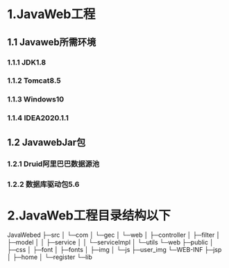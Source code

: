 # 1.JavaWeb工程
## 1.1 Javaweb所需环境
### 1.1.1 JDK1.8
### 1.1.2 Tomcat8.5
### 1.1.3 Windows10
### 1.1.4 IDEA2020.1.1
## 1.2 JavawebJar包
### 1.2.1 Druid阿里巴巴数据源池
### 1.2.2 数据库驱动包5.6
# 2.JavaWeb工程目录结构以下
JavaWebed
├─src
│  └─com
│      └─gec
│          └─web
│              ├─controller
│              ├─filter
│              ├─model
│              │  ├─service
│              │  └─serviceImpl
│              └─utils
└─web
    ├─public
    │  ├─css
    │  ├─font
    │  ├─fonts
    │  ├─img
    │  └─js
    ├─user_img
    └─WEB-INF
        ├─jsp
        │  ├─home
        │  └─register
        └─lib



